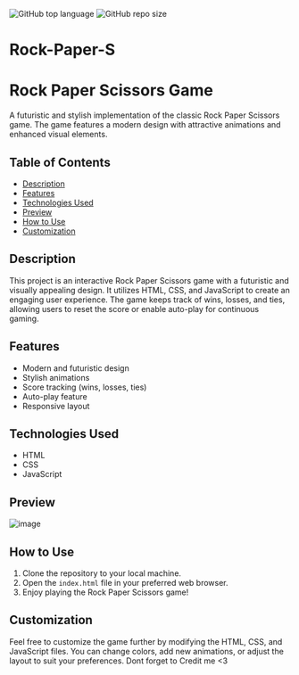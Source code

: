 ![GitHub top language](https://img.shields.io/github/languages/top/10ishk/Rock-Paper-S?color=rgb(247,223,30))
![GitHub repo size](https://img.shields.io/github/repo-size/10ishk/Rock-Paper-S?color=darkgreen)
# Rock-Paper-S
# Rock Paper Scissors Game

A futuristic and stylish implementation of the classic Rock Paper Scissors game. The game features a modern design with attractive animations and enhanced visual elements.

## Table of Contents

- [Description](#description)
- [Features](#features)
- [Technologies Used](#technologies-used)
- [Preview](#preview)
- [How to Use](#how-to-use)
- [Customization](#customization)

## Description

This project is an interactive Rock Paper Scissors game with a futuristic and visually appealing design. It utilizes HTML, CSS, and JavaScript to create an engaging user experience. The game keeps track of wins, losses, and ties, allowing users to reset the score or enable auto-play for continuous gaming.

## Features

- Modern and futuristic design
- Stylish animations
- Score tracking (wins, losses, ties)
- Auto-play feature
- Responsive layout

## Technologies Used
- HTML
- CSS
- JavaScript

## Preview
![image](https://github.com/10ishk/Rock-Paper-S/assets/76703619/148fab73-02fe-4150-bae0-aed2c0a80746)


## How to Use

1. Clone the repository to your local machine.
2. Open the `index.html` file in your preferred web browser.
3. Enjoy playing the Rock Paper Scissors game!

## Customization

Feel free to customize the game further by modifying the HTML, CSS, and JavaScript files. You can change colors, add new animations, or adjust the layout to suit your preferences.
Dont forget to Credit me <3

